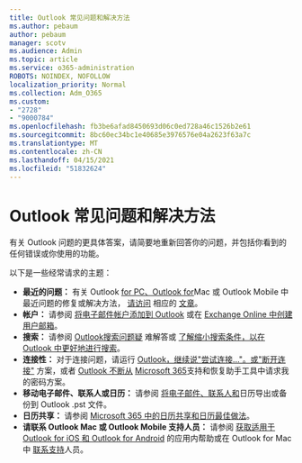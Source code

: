```yaml
---
title: Outlook 常见问题和解决方法
ms.author: pebaum
author: pebaum
manager: scotv
ms.audience: Admin
ms.topic: article
ms.service: o365-administration
ROBOTS: NOINDEX, NOFOLLOW
localization_priority: Normal
ms.collection: Adm_O365
ms.custom:
- "2728"
- "9000784"
ms.openlocfilehash: fb3be6afad8450693d06c0ed728a46c1526b2e61
ms.sourcegitcommit: 8bc60ec34bc1e40685e3976576e04a2623f63a7c
ms.translationtype: MT
ms.contentlocale: zh-CN
ms.lasthandoff: 04/15/2021
ms.locfileid: "51832624"
---
```

# <a name="outlook-common-issues-and-resolutions"></a>Outlook 常见问题和解决方法

有关 Outlook 问题的更具体答案，请简要地重新回答你的问题，并包括你看到的任何错误或你使用的功能。

以下是一些经常请求的主题：

- **最近的问题：**  有关 Outlook  [for PC、Outlook for](https://support.office.com/article/ecf61305-f84f-4e13-bb73-95a214ac1230)Mac 或 Outlook Mobile 中最近问题的修复或解决方法，  [请访问](https://support.office.com/article/54afa5e3-db38-422a-9d94-3b55330ded8e)  相应的  [文章](https://support.office.com/article/a264ef01-9c88-48fb-9285-7017e4f31f02)。
- **帐户：**  请参阅  [将电子邮件帐户添加到 Outlook](https://support.office.com/article/6e27792a-9267-4aa4-8bb6-c84ef146101b)  或在  [Exchange Online 中创建用户邮箱](https://docs.microsoft.com/Exchange/recipients-in-exchange-online/create-user-mailboxes)。
- **搜索：**  请参阅  [Outlook搜索问题疑](https://support.office.com/article/2556b11f-f4d8-46be-b0a7-de33a3f4f066)  难解答或  [了解缩小搜索条件，以在 Outlook 中更好地进行搜索](https://support.office.com/article/D824D1E9-A255-4C8A-8553-276FB895A8DA)。
- **连接性：**  对于连接问题，请运行  [Outlook，继续说"尝试连接..."。或"断开连接"](https://aka.ms/SaRA-OutlookDisconnect)  方案，或者  [Outlook 不断从](https://aka.ms/SaRA-OutlookPwdPrompt)  [Microsoft 365](https://diagnostics.outlook.com/#/)支持和恢复助手工具中请求我的密码方案。
- **移动电子邮件、联系人或日历：**  请参阅  [将电子邮件、联系人和](https://support.office.com/article/14252b52-3075-4e9b-be4e-ff9ef1068f91)日历导出或备份到 Outlook .pst 文件。
- **日历共享：** 请参阅 [Microsoft 365 中的日历共享](https://support.office.com/article/b576ecc3-0945-4d75-85f1-5efafb8a37b4)[和日历最佳做法](https://support.office.com/article/D93F72D3-2361-4E0D-8D6A-5C4939C17F39)。
- **请联系 Outlook Mac 或 Outlook Mobile 支持人员：**  请参阅  [获取适用于 Outlook for iOS 和 Outlook for Android](https://support.office.com/article/218a22d1-9fa5-4889-b689-de1c63493243)  的应用内帮助或在 Outlook for Mac 中  [联系支持](https://support.office.com/article/d0410177-8e65-4487-93f7-206a3a3d71a8)人员。
